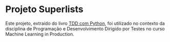 # Projeto Superlists

Este projeto, extraído do livro [TDD com Python](https://www.obeythetestinggoat.com/pages/book.html), foi utilizado no contexto da disciplina de Programação e Desenvolvimento Dirigido por Testes no curso Machine Learning in Production.
